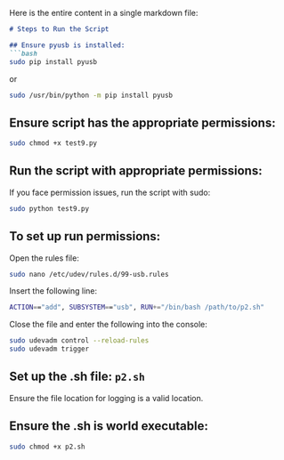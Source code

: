 Here is the entire content in a single markdown file:

```markdown
# Steps to Run the Script

## Ensure pyusb is installed:
```bash
sudo pip install pyusb
```
or
```bash
sudo /usr/bin/python -m pip install pyusb
```

## Ensure script has the appropriate permissions:
```bash
sudo chmod +x test9.py
```

## Run the script with appropriate permissions:
If you face permission issues, run the script with sudo:
```bash
sudo python test9.py
```

## To set up run permissions:
Open the rules file:
```bash
sudo nano /etc/udev/rules.d/99-usb.rules
```
Insert the following line:
```bash
ACTION=="add", SUBSYSTEM=="usb", RUN+="/bin/bash /path/to/p2.sh"
```
Close the file and enter the following into the console:
```bash
sudo udevadm control --reload-rules
sudo udevadm trigger
```

## Set up the .sh file: `p2.sh`
Ensure the file location for logging is a valid location.

## Ensure the .sh is world executable:
```bash
sudo chmod +x p2.sh
```
```

